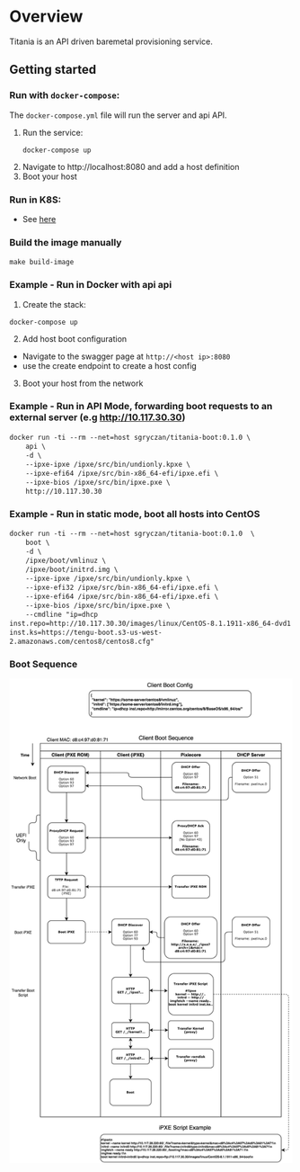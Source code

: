 # Overview

Titania is an API driven baremetal provisioning service.

## Getting started 

### Run with `docker-compose`:
The `docker-compose.yml` file will run the server and api API.
1. Run the service:
    ```
    docker-compose up
    ```
2. Navigate to http://localhost:8080 and add a host definition
3. Boot your host

### Run in K8S:
* See [here](./k8s)


### Build the image manually
```
make build-image
```

### Example - Run in Docker with api api
1. Create the stack:
```
docker-compose up
```

2. Add host boot configuration
* Navigate to the swagger page at `http://<host ip>:8080`
* use the create endpoint to create a host config

3. Boot your host from the network



### Example - Run in API Mode, forwarding boot requests to an external server (e.g http://10.117.30.30)

```
docker run -ti --rm --net=host sgryczan/titania-boot:0.1.0 \
    api \
    -d \
    --ipxe-ipxe /ipxe/src/bin/undionly.kpxe \
    --ipxe-efi64 /ipxe/src/bin-x86_64-efi/ipxe.efi \
    --ipxe-bios /ipxe/src/bin/ipxe.pxe \
    http://10.117.30.30
```

### Example - Run in static mode, boot all hosts into CentOS
```
docker run -ti --rm --net=host sgryczan/titania-boot:0.1.0  \
    boot \
    -d \
    /ipxe/boot/vmlinuz \
    /ipxe/boot/initrd.img \
    --ipxe-ipxe /ipxe/src/bin/undionly.kpxe \
    --ipxe-efi32 /ipxe/src/bin-x86_64-efi/ipxe.efi \
    --ipxe-efi64 /ipxe/src/bin-x86_64-efi/ipxe.efi \
    --ipxe-bios /ipxe/src/bin/ipxe.pxe \
    --cmdline "ip=dhcp inst.repo=http://10.117.30.30/images/linux/CentOS-8.1.1911-x86_64-dvd1 inst.ks=https://tengu-boot.s3-us-west-2.amazonaws.com/centos8/centos8.cfg"
```

### Boot Sequence
![](./images/boot-sequence.png)